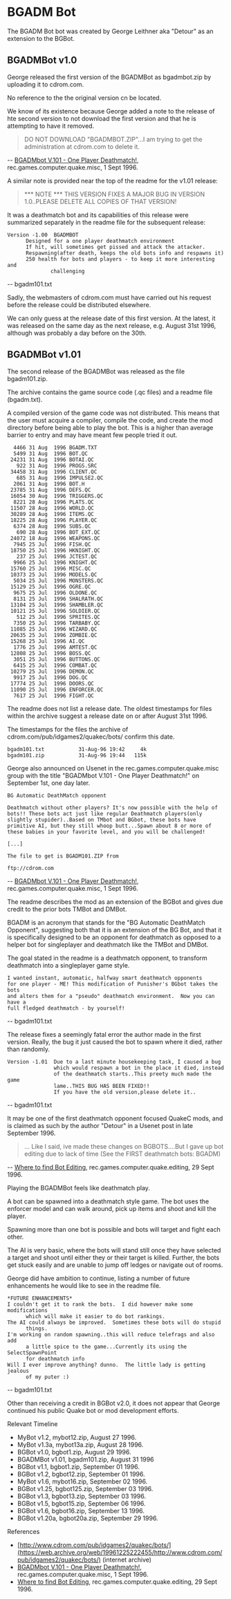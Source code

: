 # BGADM Bot

The BGADM Bot bot was created by George Leithner aka "Detour" as an extension to the BGBot.


## BGADMBot v1.0

George released the first version of the BGADMBot as bgadmbot.zip by uploading it to cdrom.com.

No reference to the the original version cn be located.

We know of its existence because George added a note to the release of hte second version to not download the first version and that he is attempting to have it removed.

>	DO NOT DOWNLOAD "BGADMBOT.ZIP"...I am trying to get the administration at cdrom.com to delete it.

-- [BGADMbot V.101 - One Player Deathmatch!](https://groups.google.com/g/rec.games.computer.quake.misc/c/k-qn9Kkc2hc/m/6xgvnP1s4dAJ), rec.games.computer.quake.misc, 1 Sept 1996.

A similar note is provided near the top of the readme for the v1.01 release:

>	*** NOTE *** THIS VERSION FIXES A MAJOR BUG IN VERSION 1.0..PLEASE DELETE ALL COPIES OF THAT VERSION!

It was a deathmatch bot and its capabilities of this release were summarized separately in the readme file for the subsequent release:

```
Version -1.00  BGADMBOT
      Designed for a one player deathmatch environment
      If hit, will sometimes get pissed and attack the attacker.
      Respawning(after death, keeps the old bots info and respawns it)
      250 health for bots and players - to keep it more interesting and
              challenging
```

-- bgadm101.txt

Sadly, the webmasters of cdrom.com must have carried out his request before the release could be distributed elsewhere.

We can only guess at the release date of this first version. At the latest, it was released on the same day as the next release, e.g. August 31st 1996, although was probably a day before on the 30th.



## BGADMBot v1.01

The second release of the BGADMBot was released as the file bgadm101.zip.

The archive contains the game source code (.qc files) and a readme file (bgadm.txt).

A compiled version of the game code was not distributed. This means that the user must acquire a compiler, compile the code, and create the mod directory before being able to play the bot. This is a higher than average barrier to entry and may have meant few people tried it out.

```
  4466 31 Aug  1996 BGADM.TXT
  5499 31 Aug  1996 BOT.QC
 24231 31 Aug  1996 BOTAI.QC
   922 31 Aug  1996 PROGS.SRC
 34458 31 Aug  1996 CLIENT.QC
   685 31 Aug  1996 IMPULSE2.QC
  2061 31 Aug  1996 BOT.H
 23785 31 Aug  1996 DEFS.QC
 16054 30 Aug  1996 TRIGGERS.QC
  8221 28 Aug  1996 PLATS.QC
 11507 28 Aug  1996 WORLD.QC
 30289 28 Aug  1996 ITEMS.QC
 18225 28 Aug  1996 PLAYER.QC
  6374 28 Aug  1996 SUBS.QC
   690 28 Aug  1996 BOT_EXT.QC
 24072 18 Aug  1996 WEAPONS.QC
  7945 25 Jul  1996 FISH.QC
 18750 25 Jul  1996 HKNIGHT.QC
   237 25 Jul  1996 JCTEST.QC
  9966 25 Jul  1996 KNIGHT.QC
 15760 25 Jul  1996 MISC.QC
 10373 25 Jul  1996 MODELS.QC
  5034 25 Jul  1996 MONSTERS.QC
 15129 25 Jul  1996 OGRE.QC
  9675 25 Jul  1996 OLDONE.QC
  8131 25 Jul  1996 SHALRATH.QC
 13104 25 Jul  1996 SHAMBLER.QC
 10121 25 Jul  1996 SOLDIER.QC
   512 25 Jul  1996 SPRITES.QC
  7350 25 Jul  1996 TARBABY.QC
 11085 25 Jul  1996 WIZARD.QC
 20635 25 Jul  1996 ZOMBIE.QC
 15268 25 Jul  1996 AI.QC
  1776 25 Jul  1996 AMTEST.QC
 12808 25 Jul  1996 BOSS.QC
  3051 25 Jul  1996 BUTTONS.QC
  6415 25 Jul  1996 COMBAT.QC
 10279 25 Jul  1996 DEMON.QC
  9917 25 Jul  1996 DOG.QC
 17774 25 Jul  1996 DOORS.QC
 11090 25 Jul  1996 ENFORCER.QC
  7617 25 Jul  1996 FIGHT.QC
```

The readme does not list a release date. The oldest timestamps for files within the archive suggest a release date on or after August 31st 1996.

The timestamps for the files the archive of cdrom.com/pub/idgames2/quakec/bots/ confirm this date.

```
bgadm101.txt           31-Aug-96 19:42     4k
bgadm101.zip           31-Aug-96 19:44   115k
```

George also announced on Usenet in the rec.games.computer.quake.misc group with the title "BGADMbot V.101 - One Player Deathmatch!" on September 1st, one day later.

```
BG Automatic DeathMatch opponent

Deathmatch without other players? It's now possible with the help of
bots!! These bots act just like regular Deathmatch players(only
slightly stupider)..Based on TMbot and BGbot, these bots have
primitive AI, but they still whoop butt...Spawn about 8 or more of
these babies in your favorite level, and you will be challenged!

[...]

The file to get is BGADM101.ZIP from

ftp://cdrom.com
```

-- [BGADMbot V.101 - One Player Deathmatch!](https://groups.google.com/g/rec.games.computer.quake.misc/c/k-qn9Kkc2hc/m/6xgvnP1s4dAJ), rec.games.computer.quake.misc, 1 Sept 1996.

The readme describes the mod as an extension of the BGBot and gives due credit to the prior bots TMBot and DMBot.

BGADM is an acronym that stands for the "BG Automatic DeathMatch Opponent", suggesting both that it is an extension of the BG Bot, and that it is specifically designed to be an opponent for deathmatch as opposed to a helper bot for singleplayer and deathmatch like the TMBot and DMBot.

The goal stated in the readme is a deathmatch opponent, to transform deathmatch into a singleplayer game style.

```
I wanted instant, automatic, halfway smart deathmatch opponents
for one player - ME! This modification of Punisher's BGbot takes the bots
and alters them for a "pseudo" deathmatch environment.  Now you can have a
full fledged deathmatch - by yourself!
```

-- bgadm101.txt

The release fixes a seemingly fatal error the author made in the first version. Really, the bug it just caused the bot to spawn where it died, rather than randomly.

```
Version -1.01  Due to a last minute housekeeping task, I caused a bug
               which would respawn a bot in the place it died, instead
               of the deathmatch starts..This preety much made the game
               lame..THIS BUG HAS BEEN FIXED!!
               If you have the old version,please delete it..
```

-- bgadm101.txt

It may be one of the first deathmatch opponent focused QuakeC mods, and is claimed as such by the author "Detour" in a Usenet post in late September 1996.

>	... Like I said, ive made these changes on BGBOTS....But I gave up bot editing due to lack of time (See the FIRST deathmatch bots: BGADM)

-- [Where to find Bot Editing](https://groups.google.com/g/rec.games.computer.quake.editing/c/5f5Lczws_yc/m/gqwQKFHKRQsJ), rec.games.computer.quake.editing, 29 Sept 1996.

Playing the BGADMBot feels like deathmatch play.

A bot can be spawned into a deathmatch style game. The bot uses the enforcer model and can walk around, pick up items and shoot and kill the player.

Spawning more than one bot is possible and bots will target and fight each other.

The AI is very basic, where the bots will stand still once they have selected a target and shoot until either they or their target is killed. Further, the bots get stuck easily and are unable to jump off ledges or navigate out of rooms.

George did have ambition to continue, listing a number of future enhancements he would like to see in the readme file.

```
*FUTURE ENHANCEMENTS*
I couldn't get it to rank the bots.  I did however make some modifications
      which will make it easier to do bot rankings.
The AI could always be improved.  Sometimes these bots will do stupid
      things.
I'm working on random spawning..this will reduce telefrags and also add
      a little spice to the game...Currently its using the SelectSpawnPoint
      for deathmatch info
Will I ever improve anything? dunno.  The little lady is getting jealous
      of my puter :)
```

-- bgadm101.txt

Other than receiving a credit in BGBot v2.0, it does not appear that George continued his public Quake bot or mod development efforts.



Relevant Timeline

* MyBot v1.2, mybot12.zip, August 27 1996.
* MyBot v1.3a, mybot13a.zip, August 28 1996.
* BGBot v1.0, bgbot1.zip, August 29 1996.
* BGADMBot v1.01, bgadm101.zip, August 31 1996
* BGBot v1.1, bgbot1.zip, September 01 1996.
* BGBot v1.2, bgbot12.zip, September 01 1996.
* MyBot v1.6, mybot16.zip, September 02 1996.
* BGBot v1.25, bgbot125.zip, September 03 1996.
* BGBot v1.3, bgbot13.zip, September 03 1996.
* BGBot v1.5, bgbot15.zip, September 06 1996.
* BGBot v1.6, bgbot16.zip, September 13 1996.
* BGBot v1.20a, bgbot20a.zip, September 29 1996.

References

* [http://www.cdrom.com/pub/idgames2/quakec/bots/](https://web.archive.org/web/19961225222455/http://www.cdrom.com/pub/idgames2/quakec/bots/) (internet archive)
* [BGADMbot V.101 - One Player Deathmatch!](https://groups.google.com/g/rec.games.computer.quake.misc/c/k-qn9Kkc2hc/m/6xgvnP1s4dAJ), rec.games.computer.quake.misc, 1 Sept 1996.
* [Where to find Bot Editing](https://groups.google.com/g/rec.games.computer.quake.editing/c/5f5Lczws_yc/m/gqwQKFHKRQsJ), rec.games.computer.quake.editing, 29 Sept 1996.

